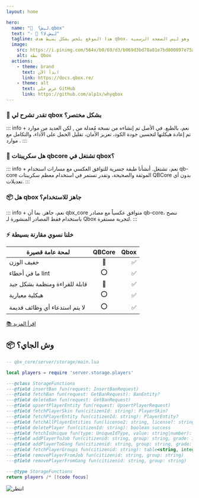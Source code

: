 ```yaml
---
layout: home

hero:
  name: "🦲  ليش؟.qbox"
  text: "- 🧔 ليش.لا؟"
  tagline: هذا الموقع يلخص بشكل بسيط هدف qbox، وهو ليس الصفحة الرسمية
  image:
    src: https://i.pinimg.com/564x/b0/69/d3/b069d3bd78a81e7bd800897e75af6f17.jpg
    alt: بطة Qbox
  actions:
    - theme: brand
      text: ابدأ الآن
      link: https://docs.qbox.re/
    - theme: alt
      text: عرض على GitHub
      link: https://github.com/alp1x/whyqbox
---
```


### 👋 تقدر تشرح لي qbox بشكل مختصر؟
::: info + نعم، بالطبع.
في الأصل تم إنشاءه من نسخة مُعدلة من <Badge type="danger" text="QBCore" />, لكن العديد من موارد <Badge type="warning" text="Qbox" /> تم إعادة هيكلتها لتحسين جودة الكود، تعزيز الأمان، تقليل الحمل على الأداء، والتكامل مع موارد <Badge type="tip" text="overextended" />.
:::

### 👷 هل سكريبتات qbcore تشتغل في qbox؟
::: info + نعم، تشتغل.
أنشأنا طبقة جسرية للتوافق العكسي مع مسارات استخدام qb-core الموثقة والصحيحة، وتقدر تستمر في استخدام معظم سكريبتات QBCore بدون أي تعديلات.
:::

### 📦 هل qbox جاهز للاستخدام؟
::: info + نعم، جاهز.
بما أن qbx_core متوافق عكسياً مع مصادر qb-core، ننصح باستخدام فقط المصادر المنشورة لـ Qbox لتجربة مستقرة.
:::

### ⚡ خلنا نسوي مقارنة بسيطة
| لمحة عامة قصيرة |QBCore|Qbox|
| ------------- | :-----------: | -----------: |
| خفيف الوزن     | 🔧 |  ✅ |
| ما في أخطاء lint      | ⭕ |  ✅ |
| قابلة للقراءة ومنظمة بشكل جيد    | 🔧 |  ✅ |
| هيكلية معيارية     | ⭕ |  ✅ |
| لا يتم استدعاء أي وظائف قديمة    | ⭕ | ✅ |

[📚 اقرأ المزيد](https://docs.qbox.re/)

## 📦 وش الجاي؟

```lua
-- qbx_core/server/storage/main.lua

local players = require 'server.storage.players'

---@class StorageFunctions
---@field insertBan fun(request: InsertBanRequest)
---@field fetchBan fun(request: GetBanRequest): BanEntity?
---@field deleteBan fun(request: GetBanRequest)
---@field upsertPlayerEntity fun(request: UpsertPlayerRequest)
---@field fetchPlayerSkin fun(citizenId: string): PlayerSkin?
---@field fetchPlayerEntity fun(citizenId: string): PlayerEntity?
---@field fetchAllPlayerEntities fun(license2: string, license?: string): PlayerEntity[]
---@field deletePlayer fun(citizenId: string): boolean success
---@field fetchIsUnique fun(type: UniqueIdType, value: string|number): boolean
---@field addPlayerToJob fun(citizenid: string, group: string, grade: integer)
---@field addPlayerToGang fun(citizenid: string, group: string, grade: integer)
---@field fetchPlayerGroups fun(citizenid: string): table<string, integer>, table<string, integer> jobs, gangs
---@field removePlayerFromJob fun(citizenid: string, group: string)
---@field removePlayerFromGang fun(citizenid: string, group: string)

---@type StorageFunctions
return players /* [!code focus]
```

![انتظر](https://media1.tenor.com/m/mzdEPa0JG4AAAAAd/punisher-no-no-no-tanklorde.gif)